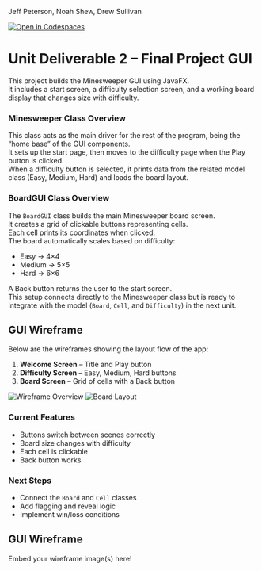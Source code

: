 Jeff Peterson, Noah Shew, Drew Sullivan  

[![Open in Codespaces](https://classroom.github.com/assets/launch-codespace-2972f46106e565e64193e422d61a12cf1da4916b45550586e14ef0a7c637dd04.svg)](https://classroom.github.com/open-in-codespaces?assignment_repo_id=21297565)

# Unit Deliverable 2 – Final Project GUI

This project builds the Minesweeper GUI using JavaFX.  
It includes a start screen, a difficulty selection screen, and a working board display that changes size with difficulty.  

### **Minesweeper Class Overview**  
This class acts as the main driver for the rest of the program, being the “home base” of the GUI components.  
It sets up the start page, then moves to the difficulty page when the Play button is clicked.  
When a difficulty button is selected, it prints data from the related model class (Easy, Medium, Hard) and loads the board layout.  

### **BoardGUI Class Overview**  
The `BoardGUI` class builds the main Minesweeper board screen.  
It creates a grid of clickable buttons representing cells.  
Each cell prints its coordinates when clicked.  
The board automatically scales based on difficulty:
- Easy → 4×4  
- Medium → 5×5  
- Hard → 6×6  

A Back button returns the user to the start screen.  
This setup connects directly to the Minesweeper class but is ready to integrate with the model (`Board`, `Cell`, and `Difficulty`) in the next unit.

## **GUI Wireframe**

Below are the wireframes showing the layout flow of the app:

1. **Welcome Screen** – Title and Play button  
2. **Difficulty Screen** – Easy, Medium, Hard buttons  
3. **Board Screen** – Grid of cells with a Back button  

![Wireframe Overview](images/wireframe1.png)
![Board Layout](images/wireframe2.png)

### **Current Features**
- Buttons switch between scenes correctly  
- Board size changes with difficulty  
- Each cell is clickable  
- Back button works  

### **Next Steps**
- Connect the `Board` and `Cell` classes  
- Add flagging and reveal logic  
- Implement win/loss conditions

## GUI Wireframe
Embed your wireframe image(s) here!
